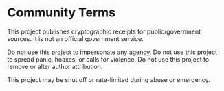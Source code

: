 # Community Terms

This project publishes cryptographic receipts for public/government sources.
It is not an official government service.

Do not use this project to impersonate any agency.
Do not use this project to spread panic, hoaxes, or calls for violence.
Do not use this project to remove or alter author attribution.

This project may be shut off or rate-limited during abuse or emergency.
